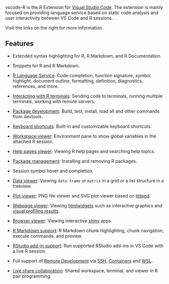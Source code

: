vscode-R is the R Extension for
[Visual Studio Code](https://code.visualstudio.com/). The extension is mainly
focused on providing language service based on static code analysis and user
interactivity between VS Code and R sessions.

Visit the links on the right for more information.

## Features

- Extended syntax highlighting for R, R Markdown, and R Documentation.

- Snippets for R and R Markdown.

- [R Language Service](https://github.com/REditorSupport/vscode-R/wiki/R-Language-Service):
  Code completion, function signature, symbol highlight, document outline,
  formatting, definition, diagnostics, references, and more.

- [Interacting with R terminals](https://github.com/REditorSupport/vscode-R/wiki/Interacting-with-R-terminals):
  Sending code to terminals, running multiple terminals, working with remote
  servers.

- [Package development](https://github.com/REditorSupport/vscode-R/wiki/Package-development):
  Build, test, install, load all and other commands from devtools.

- [Keyboard shortcuts](https://github.com/REditorSupport/vscode-R/wiki/Keyboard-shortcuts):
  Built-in and customizable keyboard shortcuts.

- [Workspace viewer](https://github.com/REditorSupport/vscode-R/wiki/Sidebar-user-interface#workspace-viewer):
  Environment pane to show global variables in the attached R session.

- [Help pages viewer](https://github.com/REditorSupport/vscode-R/wiki/Sidebar-user-interface#help-pages-viewer):
  Viewing R help pages and searching help topics.

- [Package management](https://github.com/REditorSupport/vscode-R/wiki/Sidebar-user-interface#package-management):
  Installing and removing R packages.

- Session symbol hover and completion.

- [Data viewer](https://github.com/REditorSupport/vscode-R/wiki/Interactive-viewers#data-viewer):
  Viewing `data.frame` or `matrix` in a grid or a list structure in a treeview.

- [Plot viewer](https://github.com/REditorSupport/vscode-R/wiki/Plot-viewer):
  PNG file viewer and SVG plot viewer based on
  [httpgd](https://github.com/nx10/httpgd).

- [Webpage viewer](https://github.com/REditorSupport/vscode-R/wiki/Interactive-viewers#webpage-viewer):
  Viewing [htmlwidgets](https://www.htmlwidgets.org) such as interactive
  graphics and [visual profiling results](https://rstudio.github.io/profvis/).

- [Browser viewer](https://github.com/REditorSupport/vscode-R/wiki/Interactive-viewers#browser-viewer):
  Viewing interactive [shiny](https://shiny.rstudio.com) apps.

- [R Markdown support](https://github.com/REditorSupport/vscode-R/wiki/R-Markdown):
  R Markdown chunk highlighting, chunk navigation, execute commands, and
  preview.

- [RStudio add-in support](https://github.com/REditorSupport/vscode-R/wiki/RStudio-addin-support):
  Run supported RStudio add-ins in VS Code with a live R session.

- Full support of
  [Remote Development](https://code.visualstudio.com/docs/remote/remote-overview)
  via [SSH](https://code.visualstudio.com/docs/remote/ssh),
  [Containers](https://code.visualstudio.com/docs/remote/containers) and
  [WSL](https://code.visualstudio.com/docs/remote/wsl).

- [Live share collaboration](https://github.com/REditorSupport/vscode-R/wiki/Live-share-collaboration):
  Shared workspace, terminal, and viewer in R pair programming.
